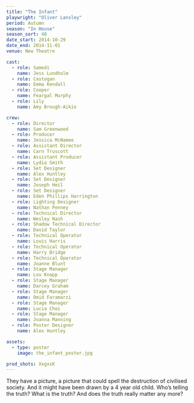```yaml
---
title: "The Infant"
playwright: "Oliver Lansley"
period: Autumn
season: "In House"
season_sort: 40
date_start: 2014-10-29
date_end: 2014-11-01
venue: New Theatre

cast:
  - role: Samedi
    name: Jess Lundholm
  - role: Castogan
    name: Emma Kendall
  - role: Cooper
    name: Feargal Murphy
  - role: Lily
    name: Amy Brough-Aikin

crew:
  - role: Director
    name: Sam Greenwood
  - role: Producer
    name: Jessica McNamee
  - role: Assistant Director
    name: Carn Truscott
  - role: Assistant Producer
    name: Lydia Smith
  - role: Set Designer
    name: Alex Huntley
  - role: Set Designer
    name: Joseph Heil
  - role: Set Designer
    name: Eden Phillips Harrington
  - role: Lighting Designer
    name: Nathan Penney
  - role: Technical Director
    name: Wesley Nash
  - role: Shadow Technical Director
    name: David Taylor
  - role: Technical Operator
    name: Louis Harris
  - role: Technical Operator
    name: Harry Bridge
  - role: Technical Operator
    name: Joanne Blunt
  - role: Stage Manager
    name: Lou Knapp
  - role: Stage Manager
    name: Darcey Graham
  - role: Stage Manager
    name: Omid Faramarzi
  - role: Stage Manager
    name: Lucia Choi
  - role: Stage Manager
    name: Joanna Manning
  - role: Poster Designer
    name: Alex Huntley

assets:
  - type: poster
    image: the_infant_poster.jpg

prod_shots: XxgxsK
---
```


They have a picture, a picture that could spell the destruction of civilised society. And it might have been drawn by a 4 year old child. Who’s telling the truth? What is the truth? And does the truth really matter any more?
